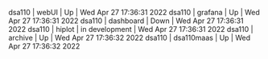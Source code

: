 dsa110 | webUI | Up | Wed Apr 27 17:36:31 2022
dsa110 | grafana | Up | Wed Apr 27 17:36:31 2022
dsa110 | dashboard | Down | Wed Apr 27 17:36:31 2022
dsa110 | hiplot | in development | Wed Apr 27 17:36:31 2022
dsa110 | archive | Up | Wed Apr 27 17:36:32 2022
dsa110 | dsa110maas | Up | Wed Apr 27 17:36:32 2022
